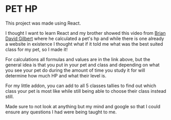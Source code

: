 # PET HP

This project was made using React.

I thought I want to learn React and my brother showed this video from [Brian David Gilbert](https://www.polygon.com/videos/2019/9/9/20849172/unraveled-how-to-calculate-pet-hp-hit-points) where he 
calculated a pet's hp and while there is one already a website in existence I thought what if it told me what was the best suited class for my pet, so I made it!

For calculations all formulas and values are in the link above, but the general idea is that you put in your pet and class
and depending on what you see your pet do during the amount of time you study it for will determine how much HP and what their level is.

For my little addon, you can add to all 5 classes tallies to find out which class your pet is most like while still being
able to choose their class instead still.

Made sure to not look at anything but my mind and google so that I could ensure any questions I had were being taught to me.

